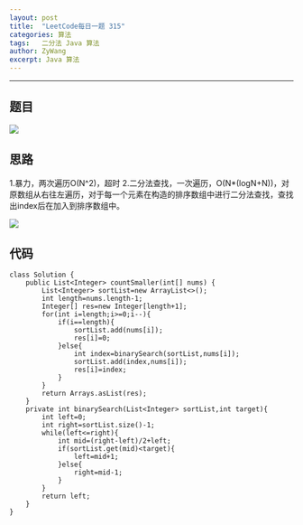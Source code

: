 ```yaml
---
layout: post
title:  "LeetCode每日一题 315"
categories: 算法
tags:   二分法 Java 算法
author: ZyWang
excerpt: Java 算法 
---
```


****
## 题目 ##

![](https://s1.ax1x.com/2020/07/11/UlnAIS.jpg)

## 思路 ##

1.暴力，两次遍历O(N^2)，超时
2.二分法查找，一次遍历，O(N*(logN+N))，对原数组从右往左遍历，对于每一个元素在构造的排序数组中进行二分法查找，查找出index后在加入到排序数组中。

![](https://s1.ax1x.com/2020/07/11/UluIn1.jpg)

## 代码 ##

    class Solution {
	    public List<Integer> countSmaller(int[] nums) {
	        List<Integer> sortList=new ArrayList<>();
	        int length=nums.length-1;
	        Integer[] res=new Integer[length+1];
	        for(int i=length;i>=0;i--){
	            if(i==length){
	                sortList.add(nums[i]);
	                res[i]=0;
	            }else{
	                int index=binarySearch(sortList,nums[i]);
	                sortList.add(index,nums[i]);
	                res[i]=index;
	            }
	        }
	        return Arrays.asList(res);
	    }
	    private int binarySearch(List<Integer> sortList,int target){
	        int left=0;
	        int right=sortList.size()-1;
	        while(left<=right){
	            int mid=(right-left)/2+left;
	            if(sortList.get(mid)<target){
	                left=mid+1;
	            }else{
	                right=mid-1;
	            }
	        }
	        return left;
	    }
	}